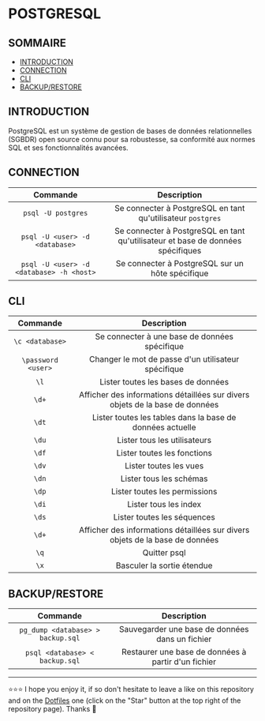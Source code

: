 # POSTGRESQL

## SOMMAIRE
- [INTRODUCTION](#introduction)
- [CONNECTION](#connection)
- [CLI](#cli)
- [BACKUP/RESTORE](#backuprestore)

## INTRODUCTION
PostgreSQL est un système de gestion de bases de données relationnelles (SGBDR) open source connu pour sa robustesse, sa conformité aux normes SQL et ses fonctionnalités avancées.

## CONNECTION
| Commande | Description |
| :---: | :---: |
| `psql -U postgres` | Se connecter à PostgreSQL en tant qu'utilisateur `postgres` |
| `psql -U <user> -d <database>` | Se connecter à PostgreSQL en tant qu'utilisateur et base de données spécifiques |
| `psql -U <user> -d <database> -h <host>` | Se connecter à PostgreSQL sur un hôte spécifique |

## CLI
| Commande | Description |
| :---: | :---: |
| `\c <database>` | Se connecter à une base de données spécifique |
| `\password <user>` | Changer le mot de passe d'un utilisateur spécifique |
| `\l` | Lister toutes les bases de données |
| `\d+` | Afficher des informations détaillées sur divers objets de la base de données |
| `\dt` | Lister toutes les tables dans la base de données actuelle |
| `\du` | Lister tous les utilisateurs |
| `\df` | Lister toutes les fonctions |
| `\dv` | Lister toutes les vues |
| `\dn` | Lister tous les schémas |
| `\dp` | Lister toutes les permissions |
| `\di` | Lister tous les index |
| `\ds` | Lister toutes les séquences |
| `\d+` | Afficher des informations détaillées sur divers objets de la base de données |
| `\q` | Quitter psql |
| `\x` | Basculer la sortie étendue |

## BACKUP/RESTORE
| Commande | Description |
| :---: | :---: |
| `pg_dump <database> > backup.sql` | Sauvegarder une base de données dans un fichier |
| `psql <database> < backup.sql` | Restaurer une base de données à partir d'un fichier |

***

⭐⭐⭐ I hope you enjoy it, if so don't hesitate to leave a like on this repository and on the [Dotfiles](https://github.com/EmmanuelLefevre/Dotfiles) one (click on the "Star" button at the top right of the repository page). Thanks 🤗
